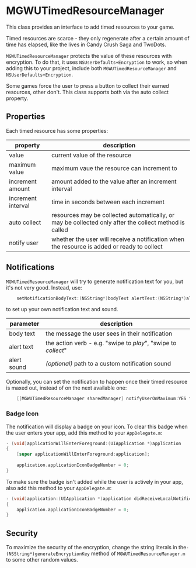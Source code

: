 MGWUTimedResourceManager
========================

This class provides an interface to add timed resources to your game.  

Timed resources are scarce - they only regenerate after a certain amount of time has elapsed, like the lives in Candy Crush Saga and TwoDots.

```MGWUTimedResourceManager``` protects the value of these resources with encryption.  To do that, it uses ```NSUserDefaults+Encryption``` to work, so when adding this to your project, include both ```MGWUTimedResourceManager``` and ```NSUserDefaults+Encryption```.

Some games force the user to press a button to collect their earned resources, other don't.  This class supports both via the auto collect property.

## Properties

Each timed resource has some properties:

property | description
--- | ---
value | current value of the resource 
maximum value | maximum vaue the resource can increment to
increment amount | amount added to the value after an increment interval
increment interval | time in seconds between each increment 
auto collect | resources may be collected automatically, or may be collected only after the collect method is called
notify user | whether the user will receive a notification when the resource is added or ready to collect

## Notifications

```MGWUTimedResourceManager``` will try to generate notification text for you, but it's not very good.  Instead, use:

```objective-c
    setNotificationBodyText:(NSString*)bodyText alertText:(NSString*)alertText andSound:(NSString*)soundFileName forKey:(NSString*)key
```
 to set up your own notification text and sound.
 
 parameter | description
 --- | ---
 body text | the message the user sees in their notification
 alert text | the action verb - e.g. "swipe to *play*", "swipe to *collect*"
 alert sound | _(optional)_ path to a custom notification sound

 Optionally, you can set the notification to happen once their timed resource is maxed out, instead of on the next available one:

```objective-c
 	[[MGWUTimedResourceManager sharedManager] notifyUserOnMaximum:YES forTimedResourceWithKey:@"Lives"];
 ```
 
### Badge Icon
 
 The notification will display a badge on your icon.  To clear this badge when the user enters your app, add this method to your ```AppDelegate.m```:
 
```objective-c
- (void)applicationWillEnterForeground:(UIApplication *)application
{
	[super applicationWillEnterForeground:application];
	
    application.applicationIconBadgeNumber = 0;
}
```

To make sure the badge isn't added while the user is actively in your app, also add this method to your ```AppDelegate.m```:
```objective-c
- (void)application:(UIApplication *)application didReceiveLocalNotification:(UILocalNotification *)notification
{
    application.applicationIconBadgeNumber = 0;
}
```

## Security

To maximize the security of the encryption, change the string literals in the```- (NSString*)generateEncryptionKey``` method of ```MGWUTimedResourceManager.m``` to some other random values.
 
